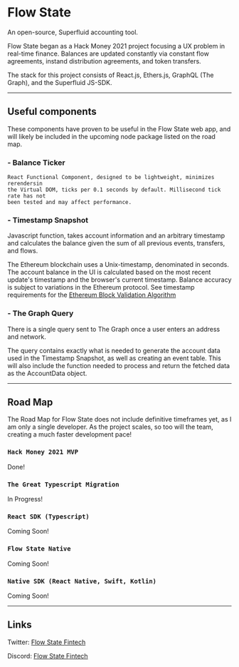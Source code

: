 # Flow State

An open-source, Superfluid accounting tool.

Flow State began as a Hack Money 2021 project focusing a UX problem in
real-time finance. Balances are updated constantly via constant flow agreements,
instand distribution agreements, and token transfers.

The stack for this project consists of React.js, Ethers.js, GraphQL (The Graph),
and the Superfluid JS-SDK.

---

## Useful components

These components have proven to be useful in the Flow State web app, and will
likely be included in the upcoming node package listed on the road map.

### - Balance Ticker

    React Functional Component, designed to be lightweight, minimizes rerendersin
    the Virtual DOM, ticks per 0.1 seconds by default. Millisecond tick rate has not
    been tested and may affect performance.

### - Timestamp Snapshot

Javascript function, takes account information and an arbitrary timestamp and
calculates the balance given the sum of all previous events, transfers, and
flows.

The Ethereum blockchain uses a Unix-timestamp, denominated in seconds. The
account balance in the UI is calculated based on the most recent update's
timestamp and the browser's current timestamp. Balance accuracy is subject to
variations in the Ethereum protocol. See timestamp requirements for the
[Ethereum Block Validation Algorithm](https://github.com/ethereum/wiki/blob/c02254611f218f43cbb07517ca8e5d00fd6d6d75/Block-Protocol-2.0.md#block-validation-algorithm)

### - The Graph Query

There is a single query sent to The Graph once a user enters an address and
network.

The query contains exactly what is needed to generate the account data used in
the Timestamp Snapshot, as well as creating an event table. This will also
include the function needed to process and return the fetched data as the
AccountData object.

---

## Road Map

The Road Map for Flow State does not include definitive timeframes yet, as I am
only a single developer. As the project scales, so too will the team, creating
a much faster development pace!

### `Hack Money 2021 MVP`

Done!

### `The Great Typescript Migration`

In Progress!

### `React SDK (Typescript)`

Coming Soon!

### `Flow State Native`

Coming Soon!

### `Native SDK (React Native, Swift, Kotlin)`

Coming Soon!

---

## Links

Twitter: [Flow State Fintech](https://twitter.com/flow_state_fin)

Discord: [Flow State Fintech](https://t.co/Xo5eqrgHtB?amp=1)

